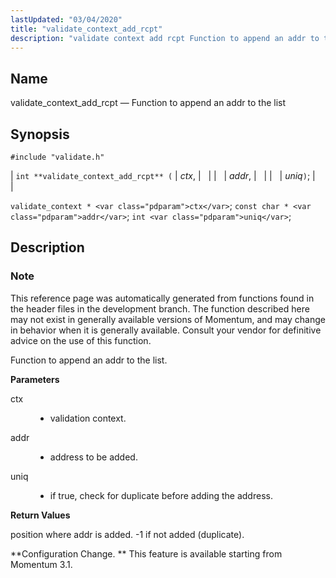 ```yaml
---
lastUpdated: "03/04/2020"
title: "validate_context_add_rcpt"
description: "validate context add rcpt Function to append an addr to the list int validate context add rcpt ctx addr uniq validate context ctx const char addr int uniq This reference page was automatically generated from functions found in the header files in the development branch The function described here may..."
---
```


<a name="apis.validate_context_add_rcpt"></a> 
## Name

validate_context_add_rcpt — Function to append an addr to the list

## Synopsis

`#include "validate.h"`

| `int **validate_context_add_rcpt** (` | <var class="pdparam">ctx</var>, |   |
|   | <var class="pdparam">addr</var>, |   |
|   | <var class="pdparam">uniq</var>`)`; |   |

`validate_context * <var class="pdparam">ctx</var>`;
`const char * <var class="pdparam">addr</var>`;
`int <var class="pdparam">uniq</var>`;<a name="idp64259808"></a> 
## Description

### Note

This reference page was automatically generated from functions found in the header files in the development branch. The function described here may not exist in generally available versions of Momentum, and may change in behavior when it is generally available. Consult your vendor for definitive advice on the use of this function.

Function to append an addr to the list.

**<a name="idp64262672"></a> Parameters**

<dl class="variablelist">

<dt>ctx</dt>

<dd>

- validation context.

</dd>

<dt>addr</dt>

<dd>

- address to be added.

</dd>

<dt>uniq</dt>

<dd>

- if true, check for duplicate before adding the address.

</dd>

</dl>

**<a name="idp64269104"></a> Return Values**

position where addr is added. -1 if not added (duplicate).

**Configuration Change. ** This feature is available starting from Momentum 3.1.